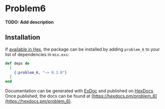 # Problem6

**TODO: Add description**

## Installation

If [available in Hex](https://hex.pm/docs/publish), the package can be installed
by adding `problem_6` to your list of dependencies in `mix.exs`:

```elixir
def deps do
  [
    {:problem_6, "~> 0.1.0"}
  ]
end
```

Documentation can be generated with [ExDoc](https://github.com/elixir-lang/ex_doc)
and published on [HexDocs](https://hexdocs.pm). Once published, the docs can
be found at [https://hexdocs.pm/problem_6](https://hexdocs.pm/problem_6).

